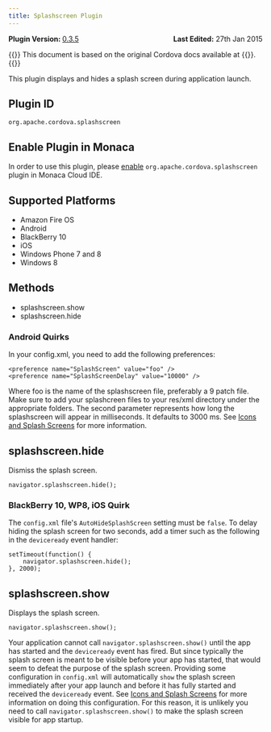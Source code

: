 ```yaml
---
title: Splashscreen Plugin
---
```


<div>
  <div  style="float: left;" align="left"><b>Plugin Version: </b><a href="https://github.com/apache/cordova-plugin-splashscreen/blob/master/RELEASENOTES.md#035-dec-02-2014">0.3.5</a></div>   
  <div align="right" style="float: right;"><b>Last Edited:</b> 27th Jan 2015</div>
  <br/>
</div>

{{<note>}}
This document is based on the original Cordova docs available at {{<link title="Cordova Docs" href="https://github.com/apache/cordova-plugin-splashscreen">}}.
{{</note>}}

This plugin displays and hides a splash screen during application
launch.

Plugin ID
---------

    org.apache.cordova.splashscreen

Enable Plugin in Monaca
-----------------------

In order to use this plugin, please [enable](/en/monaca_ide/manual/dependencies/cordova_plugin/#add-plugins)
`org.apache.cordova.splashscreen` plugin in Monaca Cloud IDE.

Supported Platforms
-------------------

-   Amazon Fire OS
-   Android
-   BlackBerry 10
-   iOS
-   Windows Phone 7 and 8
-   Windows 8

Methods
-------

-   splashscreen.show
-   splashscreen.hide

### Android Quirks

In your config.xml, you need to add the following preferences:

    <preference name="SplashScreen" value="foo" />
    <preference name="SplashScreenDelay" value="10000" />

Where foo is the name of the splashscreen file, preferably a 9 patch
file. Make sure to add your splashcreen files to your res/xml directory
under the appropriate folders. The second parameter represents how long
the splashscreen will appear in milliseconds. It defaults to 3000 ms.
See [Icons and Splash
Screens](http://cordova.apache.org/docs/en/edge/config_ref_images.md.html)
for more information.

splashscreen.hide
-----------------

Dismiss the splash screen.

    navigator.splashscreen.hide();

### BlackBerry 10, WP8, iOS Quirk

The `config.xml` file's `AutoHideSplashScreen` setting must be `false`.
To delay hiding the splash screen for two seconds, add a timer such as
the following in the `deviceready` event handler:

    setTimeout(function() {
        navigator.splashscreen.hide();
    }, 2000);

splashscreen.show
-----------------

Displays the splash screen.

    navigator.splashscreen.show();

Your application cannot call `navigator.splashscreen.show()` until the
app has started and the `deviceready` event has fired. But since
typically the splash screen is meant to be visible before your app has
started, that would seem to defeat the purpose of the splash screen.
Providing some configuration in `config.xml` will automatically `show`
the splash screen immediately after your app launch and before it has
fully started and received the `deviceready` event. See [Icons and
Splash
Screens](http://cordova.apache.org/docs/en/edge/config_ref_images.md.html)
for more information on doing this configuration. For this reason, it is
unlikely you need to call `navigator.splashscreen.show()` to make the
splash screen visible for app startup.
